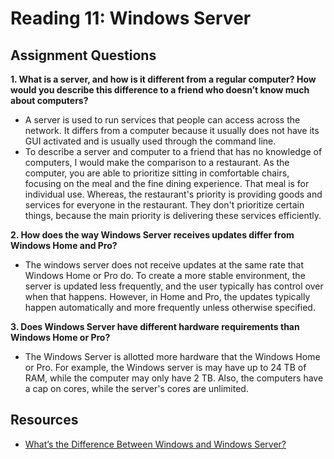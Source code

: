 # Reading 11: Windows Server

## Assignment Questions
**1. What is a server, and how is it different from a regular computer? How would you describe this difference to a friend who doesn’t know much about computers?**
- A server is used to run services that people can access across the network. It differs from a computer because it usually does not have its GUI activated and is usually used through the command line. 
- To describe a server and computer to a friend that has no knowledge of computers, I would make the comparison to a restaurant. As the computer, you are able to prioritize sitting in comfortable chairs, focusing on the meal and the fine dining experience. That meal is for individual use. Whereas, the restaurant's priority is providing goods and services for everyone in the restaurant. They don't prioritize certain things, because the main priority is delivering these services efficiently.

**2. How does the way Windows Server receives updates differ from Windows Home and Pro?**
- The windows server does not receive updates at the same rate that Windows Home or Pro do. To create a more stable environment, the server is updated less frequently, and the user typically has control over when that happens. However, in Home and Pro, the updates typically happen automatically and more frequently unless otherwise specified.

**3. Does Windows Server have different hardware requirements than Windows Home or Pro?**
- The Windows Server is allotted more hardware that the Windows Home or Pro. For example, the Windows server is may have up to 24 TB of RAM, while the computer may only have 2 TB. Also, the computers have a cap on cores, while the server's cores are unlimited.

## Resources 
- [What’s the Difference Between Windows and Windows Server?](https://www.howtogeek.com/404763/whats-the-difference-between-windows-and-windows-server/)